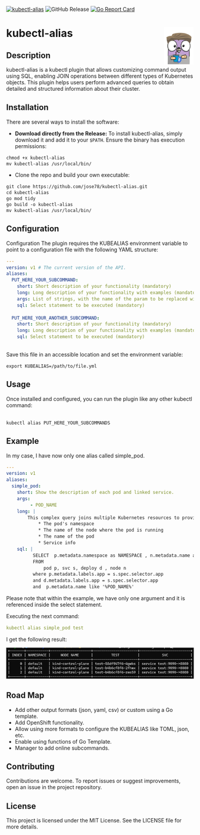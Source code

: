 

[![kubectl-alias](https://github.com/jose78/kubectl-alias/actions/workflows/release.yml/badge.svg)](https://github.com/jose78/kubectl-alias/actions/workflows/release.yml)
![GitHub Release](https://img.shields.io/github/v/release/jose78/kubectl-alias)
[![Go Report Card](https://goreportcard.com/badge/github.com/jose78/kubectl-alias)](https://goreportcard.com/report/github.com/jose78/kubectl-alias)


# kubectl-alias <img align="right" width="80" height="100" src="resources/kubectl-alias-logo.png" alt="Kubectl-alias">



## Description

kubectl-alias is a kubectl plugin that allows customizing command output using SQL, enabling JOIN operations between different types of Kubernetes objects. This plugin helps users perform advanced queries to obtain detailed and structured information about their cluster.

## Installation

There are several ways to install the software:

* **Download directly from the Release:**
  To install kubectl-alias, simply download it and add it to your `$PATH`. Ensure the binary has execution permissions:

```shell
chmod +x kubectl-alias
mv kubectl-alias /usr/local/bin/
```

* Clone the repo and build your own executable:
```shell 
git clone https://github.com/jose78/kubectl-alias.git
cd kubectl-alias
go mod tidy
go build -o kubectl-alias
mv kubectl-alias /usr/local/bin/
```

## Configuration

Configuration
The plugin requires the KUBEALIAS environment variable to point to a configuration file with the following YAML structure:

```yaml
---
version: v1 # The current version of the API.
aliases:
  PUT_HERE_YOUR_SUBCOMMAND:
    short: Short description of your functionality (mandatory)
    long: Long description of your functionality with examples (mandatory)
    args: List of strings, with the name of the param to be replaced within the select (optional)
    sql: Select statement to be executed (mandatory)

  PUT_HERE_YOUR_ANOTHER_SUBCOMMAND:
    short: Short description of your functionality (mandatory)
    long: Long description of your functionality with examples (mandatory)
    sql: Select statement to be executed (mandatory)
    
```

Save this file in an accessible location and set the environment variable:

```shell
export KUBEALIAS=/path/to/file.yml

```

## Usage

Once installed and configured, you can run the plugin like any other kubectl command:

```shell

kubectl alias PUT_HERE_YOUR_SUBCOMMANDS

```

## Example

In my case, I have now only one alias called simple_pod.

```yaml
---
version: v1
aliases:
  simple_pod:
    short: Show the description of each pod and linked service.
    args:
         - POD_NAME
    long: |
        This complex query joins multiple Kubernetes resources to provide a detailed view of the pod ecosystem. It returns:
            * The pod's namespace
            * The name of the node where the pod is running
            * The name of the pod 
            * Service info
    sql: |
          SELECT  p.metadata.namespace as NAMESPACE , n.metadata.name as NODE_NAME , p.metadata.name POD_NAME, 'service ' || s.metadata.name || ':'  ||  s.spec.ports[0].port || ' -> ' || s.spec.ports[0].targetPort as SVC
          FROM 
              pod p, svc s, deploy d , node n
          where p.metadata.labels.app = s.spec.selector.app 
          and d.metadata.labels.app = s.spec.selector.app  
          and  p.metadata.name like '%POD_NAME%'
```
Please note that within the example, we have only one argument and it is referenced inside the select statement.

Executing the next command:
```yaml
kubectl alias simple_pod test
```

I get the following result:

![alt text](resources/screenshot.png "Execution of alias simple_pod")


## Road Map
  * Add other output formats (json, yaml, csv) or custom using a Go template.
  * Add OpenShift functionality.
  * Allow using more formats to configure the KUBEALIAS like TOML, json, etc.
  * Enable using functions of Go Template.
  * Manager to add online subcommands.

## Contributing
Contributions are welcome. To report issues or suggest improvements, open an issue in the project repository.

## License
This project is licensed under the MIT License. See the LICENSE file for more details.
